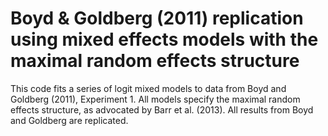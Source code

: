 # Boyd & Goldberg (2011) replication using mixed effects models with the maximal random effects structure

This code fits a series of logit mixed models to data from Boyd and Goldberg (2011), Experiment 1. All models specify the maximal random effects structure, as advocated by Barr et al. (2013). All results from Boyd and Goldberg are replicated.
